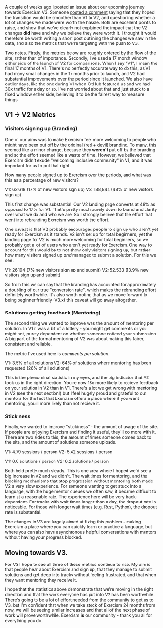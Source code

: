 A couple of weeks ago I posted an issue about our upcoming journey towards Exercism V3. Someone [posted a comment](https://github.com/exercism/exercism/issues/5135#issuecomment-566125777) saying that they hoped the transition would be smoother than V1 to V2, and questioning whether a lot of changes we made were worth the hassle. Both are excellent points to raise, and show that we've clearly not explained the impact that the V2 changes **did** have and why we believe they were worth it. I thought it would therefore be worth writing a short post outlining the changes we saw in the data, and also the metrics that we're targeting with the push to V3.

Two notes. Firstly, the metrics below are roughly ordered by the flow of the site, rather than of importance. Secondly, I've used a 17 month window either side of the launch of V2 for comparisons. When I say "V1", I mean the final 17 months of V1. There's no perfectly accurate way to do this, as V1 had many small changes in the 17 months prior to launch, and V2 had substantial improvements over the period since it launched. We also have outlier days, like the one during V1 when GitHub featured us and we had 30x traffic for a day or so. I've not worried about that and just stuck to a fixed window either side, believing it to be the fairest way to measure things.

## V1 -> V2 Metrics

### Visitors signing up (Branding)

One of our aims was to make Exercism feel more welcoming to people who might have been put off by the original (red + devil) branding. To many, this seemed like a minor change, because they **weren't** put off by the branding and so the effort seemed like a waste of time. However, we believed that Exercism didn't exude "welcoming inclusive community" in V1, and it was important for us to put that right.

How many people signed up to Exercism over the periods, and what was this as a percentage of new visitors?

V1: 62,618 (17% of new visitors sign up)
V2: 188,844 (48% of new visitors sign up)

This first change was substantial. Our V2 landing page converts at 48% as opposed to 17% for V1. That's pretty much purely down to brand and clarity over what we do and who we are. So I strongly believe that the effort that went into rebranding Exercism was worth the effort.

One caveat is that V2 probably encourages people to sign up who aren't yet ready for Exercism as it stands. V2 isn't set up for total beginners, yet the landing page for V2 is much more welcoming for total beginners, so we probably get a lot of users who aren't yet ready for Exercism. One way to account for this would be to not show only visitors signing up, but rather how many visitors signed up _and_ managed to submit a solution. For this we see:

V1: 26,194 (7% new visitors sign up and submit)
V2: 52,533 (13.9% new visitors sign up and submit)

So from this we can say that the branding has accounted for approximately a doubling of our true "conversion rate", which makes the rebranding effort definitely worthwhile. It's also worth noting that as we move forward to being beginner friendly (V3.x) this caveat will go away altogether.

### Solutions getting feedback (Mentoring)

The second thing we wanted to improve was the amount of mentoring per solution. In V1 it was a bit of a lottery - you might get comments or you might not, purely dependent on whether someone noticed your submission. A big part of the formal mentoring of V2 was about making this fairer, consistent and reliable.

The metric I've used here is _comments per solution_.

V1: 3.5% of all solutions
V2: 64% of solutions where mentoring has been requested (26% of all solutions)

This is the phenominal statistic in my eyes, and the big indicator that V2 took us in the right direction. You're now 18x more likely to recieve feedback on your solution in V2 than in V1. There's a lot we got wrong with mentoring in V2 (see the next section!) but I feel hugely proud and grateful to our mentors for the fact that Exercism offers a place where if you want mentoring, you'll more likely than not recieve it.

### Stickiness

Finally, we wanted to improve "stickiness" - the amount of usage of the site. If people are enjoying Exercism and finding it useful, they'll do more with it. There are two sides to this, the amount of times someone comes back to the site, and the amount of solutions someone uploads.

V1: 4.79 sessions / person
V2: 5.42 sessions / person

V1: 8.0 solutions / person
V2: 8.2 solutions / person

Both held pretty much steady. This is one area where I hoped we'd see a big increase in V2 and we didn't. The wait times for mentoring, and the blocking mechanisms that stop progression without mentoring both made V2 a very slow experience. For someone wanting to get stuck into a language, with the huge mentor queues we often saw, it became difficult to learn at a reasonable rate. The experience here will be very track-dependent. For tracks with wait times longer than a day, the dropout rate is noticeable. For those with longer wait times (e.g. Rust, Python), the dropout rate is substantial.

The changes in V3 are largely aimed at fixing this problem - making Exercism a place where you can quickly learn or practice a language, but where you can also have asynchronous helpful conversations with mentors without having your progress blocked.

## Moving towards V3.

For V3 I hope to see all three of these metrics continue to rise. My aim is that people hear about Exercism and sign up, that they manage to submit solutions and get deep into tracks without feeling frustrated, and that when they want mentoring they receive it.

I hope that the statistics above demonstrate that we're moving in the right direction and that the work everyone has put into V2 has been worthwhile. There's going to be a lot of effort needed from the community to get us to V3, but I'm confident that when we take stock of Exercism 24 months from now, we will be seeing similar increases and that all of the next phase of work will prove worthwhile. Exercism **is** our community - thank you all for everything you do.
